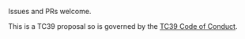 Issues and PRs welcome.

This is a TC39 proposal so is governed by the
[TC39 Code of Conduct](https://github.com/tc39/code-of-conduct).
